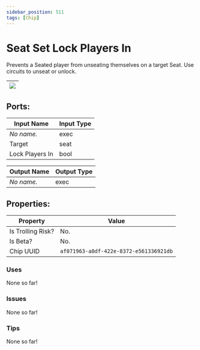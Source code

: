 ```yaml
---
sidebar_position: 511
tags: [Chip]
---
```


# Seat Set Lock Players In


Prevents a Seated player from unseating themselves on a target Seat. Use circuits to unseat or unlock.

| ![](https://images-ext-2.discordapp.net/external/MPmIaQzlEPmgGWlgi-WxBBXt0Bjv_zWPkg1y1f_sy3s/https/www.recroomcircuits.com/image/circuit/absolute-value?width=206&height=108) |
|-----|

## Ports:

| Input Name | Input Type |
|-----------|-----------|
| *No name.* | exec |
| Target | seat |
| Lock Players In | bool |

| Output Name | Output Type |
|-----------|-----------|
| *No name.* | exec |

## Properties:

| Property  | Value |
|-------------------|-----------|
| Is Trolling Risk? | No. |
| Is Beta? | No. |
| Chip UUID | `af071963-a0df-422e-8372-e561336921db` |

### Uses
None so far!

### Issues
None so far!

### Tips
None so far!
